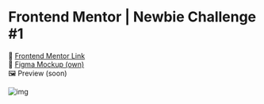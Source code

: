 # Frontend Mentor | Newbie Challenge #1
📌 [Frontend Mentor Link](https://www.frontendmentor.io/challenges/product-preview-card-component-GO7UmttRfa) <br/>
📐 [Figma Mockup (own)](https://www.figma.com/file/CHjfrpd5nXa6Uzzi3P1RO8/FM---Newbie-%231?node-id=0%3A1&t=F5t84cRzarp9rCj5-1) <br/>
🖼️ Preview (soon) <br/>

![img](https://i.imgur.com/3VGGcZz.png)
